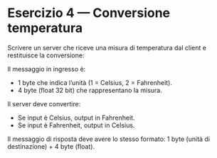 # Esercizio 4 — Conversione temperatura

Scrivere un server che riceve una misura di temperatura dal client e restituisce la conversione:

Il messaggio in ingresso è:
- 1 byte che indica l’unità (1 = Celsius, 2 = Fahrenheit).
- 4 byte (float 32 bit) che rappresentano la misura.

Il server deve convertire:
- Se input è Celsius, output in Fahrenheit.
- Se input è Fahrenheit, output in Celsius.

Il messaggio di risposta deve avere lo stesso formato: 1 byte (unità di destinazione) + 4 byte (float).